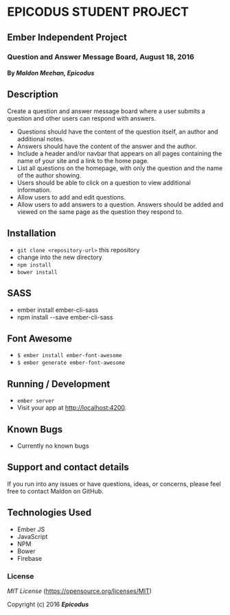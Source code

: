 # EPICODUS STUDENT PROJECT

## Ember  Independent Project

### Question and Answer Message Board, August 18, 2016

#### By _**Maldon Meehan, Epicodus**_

## Description

Create a question and answer message board where a user submits a question and other users can respond with answers.

* Questions should have the content of the question itself, an author and additional notes.
* Answers should have the content of the answer and the author.
* Include a header and/or navbar that appears on all pages containing the name of your site and a link to the home page.
* List all questions on the homepage, with only the question and the name of the author showing.
* Users should be able to click on a question to view additional information.
* Allow users to add and edit questions.
* Allow users to add answers to a question. Answers should be added and viewed on the same page as the question they respond to.

## Installation

* `git clone <repository-url>` this repository
* change into the new directory
* `npm install`
* `bower install`

## SASS

* ember install ember-cli-sass
* npm install --save ember-cli-sass

## Font Awesome

* `$ ember install ember-font-awesome`
* `$ ember generate ember-font-awesome`

## Running / Development

* `ember server`
* Visit your app at [http://localhost:4200](http://localhost:4200).

## Known Bugs

* Currently no known bugs

## Support and contact details

If you run into any issues or have questions, ideas, or concerns, please feel free to contact Maldon on GitHub.

## Technologies Used

* Ember JS
* JavaScript
* NPM
* Bower
* Firebase

### License

*MIT License*
(https://opensource.org/licenses/MIT)

Copyright (c) 2016 **_Epicodus_**
